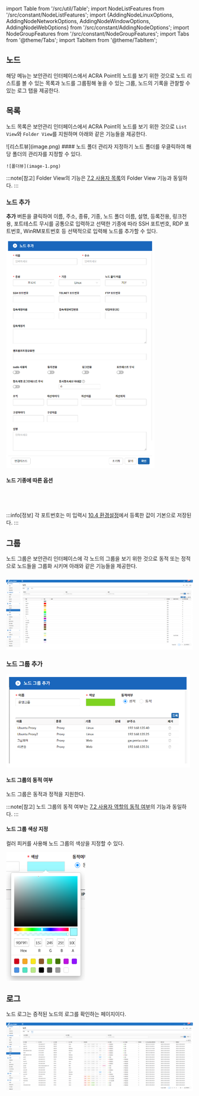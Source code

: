 import Table from '/src/util/Table';
import NodeListFeatures from '/src/constant/NodeListFeatures';
import {AddingNodeLinuxOptions, AddingNodeNetworkOptions, AddingNodeWindowOptions, AddingNodeWebOptions} from '/src/constant/AddingNodeOptions';
import NodeGroupFeatures from '/src/constant/NodeGroupFeatures';
import Tabs from '@theme/Tabs';
import TabItem from '@theme/TabItem';

## 노드
해당 메뉴는 보안관리 인터페이스에서 ACRA Point의 노드를 보기 위한 것으로 노드 리스트를 볼 수 있는 목록과 노드를 그룹핑해 놓을 수 있는 그룹, 노드의 기록을 관찰할 수 있는 로그 탭을 제공한다.

## 목록
노드 목록은 보안관리 인터페이스에서 ACRA Point의 노드를 보기 위한 것으로 `List View`와 `Folder View`를 지원하며 아래와 같은 기능들을 제공한다. 

<Table tableData={NodeListFeatures}/>

<Tabs>
  <TabItem value="리스트뷰" label="리스트뷰">
	![리스트뷰](image.png)  
  </TabItem>
  <TabItem value="폴더뷰" label="폴더뷰" default>
	#### 노드 폴더 관리자 지정하기
	노드 폴더를 우클릭하여 해당 폴더의 관리자를 지정할 수 있다.

	![폴더뷰](image-1.png)  

  :::note[참고]
  Folder View의 기능은 [7.2 사용자 목록](/docs/자원/7.2%20사용자/#폴더의-생성수정삭제)의 Folder View 기능과 동일하다.
  :::
  </TabItem>
</Tabs>

### 노드 추가
**추가** 버튼을 클릭하여 이름, 주소, 종류, 기종, 노드 폴더 이름, 설명, 등록전용, 링크전용, 포트테스트 무시를 공통으로 입력하고 선택한 기종에 따라 SSH 포트번호, RDP 포트번호, WinRM포트번호 등 선택적으로 입력해 노드를 추가할 수 있다.

![노드 추가](image-2.png)

#### 노드 기종에 따른 옵션

<Tabs>
  <TabItem value="리눅스/HPUX/AIX/Solaris" label="리눅스/HPUX/AIX/Solaris" default>
    <Table tableData={AddingNodeLinuxOptions}/>
  </TabItem>
  <TabItem value="Network" label="Network">
    <Table tableData={AddingNodeNetworkOptions}/>
  </TabItem>
  <TabItem value="Window" label="Window" >
    <Table tableData={AddingNodeWindowOptions}/>
</TabItem>
  <TabItem value="Web" label="Web" >
    <Table tableData={AddingNodeWebOptions}/>
</TabItem>
</Tabs>

:::info[정보]
  각 포트번호는 미 입력시 [10.4 환경설정](/docs/관리/10.4%20제품설정/#환경설정)에서 등록한 값이 기본으로 저장된다.
:::

## 그룹

노드 그룹은 보안관리 인터페이스에 각 노드의 그룹을 보기 위한 것으로 동적 또는 정적으로 노드들을 그룹화 시키며 아래와 같은 기능들을 제공한다.

<Table tableData={NodeGroupFeatures}/>

![노드 그룹](image-3.png)

### 노드 그룹 추가
![노드 그룹 추가](image-4.png)


#### 노드 그룹의 동적 여부

노드 그룹은 동적과 정적을 지원한다.

:::note[참고]
  노드 그룹의 동적 여부는 [7.2 사용자 역할의 동적 여부](/docs/자원/7.2%20사용자/#사용자-역할의-동적-여부)의 기능과 동일하다.
:::

#### 노드 그룹 색상 지정
컬러 피커를 사용해 노드 그룹의 색상을 지정할 수 있다.  

![노드 그룹 색상 지정](image-6.png)


## 로그

노드 로그는 증적된 노드의 로그를 확인하는 페이지이다.

![노드 로그](image-5.png)